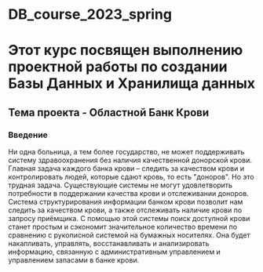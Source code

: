 # DB_course_2023_spring
# Этот курс посвящен выполнению проектной работы по создании Базы Данных и Хранилища данных 
## Тема проекта -  Областной Банк Крови
### Введение
  Ни одна больница, а тем более государство, не может поддерживать систему здравоохранения без наличия качественной донорской крови. Главная задача каждого банка крови – следить за качеством крови и контролировать людей, которые сдают кровь, то есть "доноров". Но это трудная задача. Существующие системы не могут удовлетворить потребности в поддержании качества крови и отслеживании доноров.
Система структурирования информации банком крови позволит нам следить за качеством крови, а также отслеживать наличие крови по запросу приёмщика. С помощью этой системы поиск доступной крови станет простым и сэкономит значительное количество времени по сравнению с рукописной системой на бумажных носителях. Она будет накапливать, управлять, восстанавливать и анализировать информацию, связанную с административным управлением и управлением запасами в банке крови.

